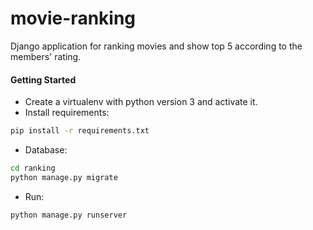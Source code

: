 # movie-ranking

Django application for ranking movies and show top 5 according to the members' rating.

#### Getting Started
- Create a virtualenv with python version 3 and activate it.
- Install requirements: 
```bash
pip install -r requirements.txt
```
- Database:
```bash
cd ranking
python manage.py migrate
```
- Run:
```bash
python manage.py runserver
```


